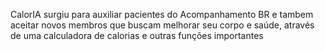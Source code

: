 CalorIA surgiu para auxiliar pacientes do Acompanhamento BR e tambem aceitar novos membros que buscam melhorar seu corpo e saúde, através de uma calculadora de calorias e outras funções importantes
